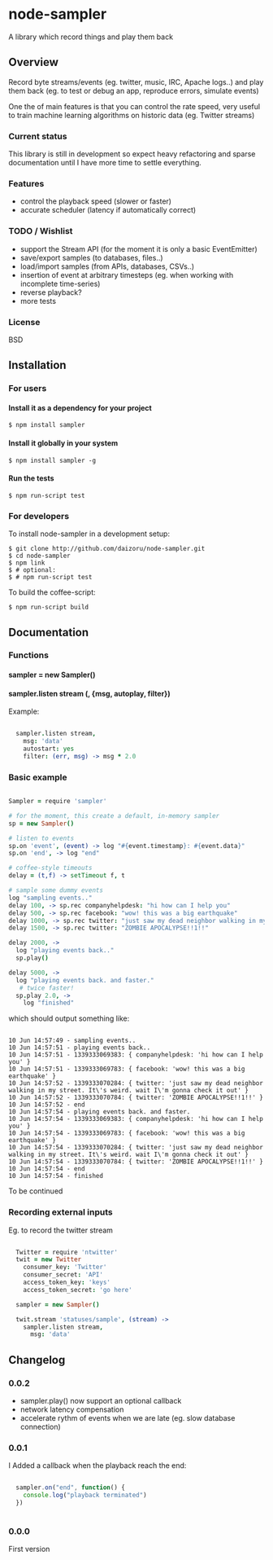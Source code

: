 # node-sampler

 A library which record things and play them back

## Overview

 Record byte streams/events (eg. twitter, music, IRC, Apache logs..) and play them back (eg. to test or debug an app, reproduce errors, simulate events)

 One the of main features is that you can control the rate speed, 
 very useful to train machine learning algorithms on historic data (eg. Twitter streams)

### Current status

  This library is still in development so expect heavy refactoring and sparse documentation until I have more time to settle everything.

### Features

  * control the playback speed (slower or faster)
  * accurate scheduler (latency if automatically correct)

### TODO / Wishlist
  
  * support the Stream API (for the moment it is only a basic EventEmitter)
  * save/export samples (to databases, files..)
  * load/import samples (from APIs, databases, CSVs..)
  * insertion of event at arbitrary timesteps (eg. when working with incomplete time-series)
  * reverse playback?
  * more tests

### License

  BSD

## Installation

### For users

#### Install it as a dependency for your project

    $ npm install sampler

#### Install it globally in your system

    $ npm install sampler -g

#### Run the tests

    $ npm run-script test

### For developers

  To install node-sampler in a development setup:

    $ git clone http://github.com/daizoru/node-sampler.git
    $ cd node-sampler
    $ npm link
    $ # optional:
    $ # npm run-script test 

  To build the coffee-script:

    $ npm run-script build


## Documentation

### Functions

#### sampler = new Sampler()

#### sampler.listen stream (, {msg, autoplay, filter})

  Example:

``` coffeescript

  sampler.listen stream,
    msg: 'data'
    autostart: yes
    filter: (err, msg) -> msg * 2.0

```

### Basic example

``` coffeescript

Sampler = require 'sampler'

# for the moment, this create a default, in-memory sampler
sp = new Sampler()

# listen to events
sp.on 'event', (event) -> log "#{event.timestamp}: #{event.data}"
sp.on 'end', -> log "end"

# coffee-style timeouts
delay = (t,f) -> setTimeout f, t

# sample some dummy events
log "sampling events.."
delay 100, -> sp.rec companyhelpdesk: "hi how can I help you"
delay 500, -> sp.rec facebook: "wow! this was a big earthquake"
delay 1000, -> sp.rec twitter: "just saw my dead neighbor walking in my street. It's weird. wait I'm gonna check it out"
delay 1500, -> sp.rec twitter: "ZOMBIE APOCALYPSE!!1!!"

delay 2000, -> 
  log "playing events back.."
  sp.play()

delay 5000, -> 
  log "playing events back. and faster."
   # twice faster!
  sp.play 2.0, ->
    log "finished"

```

  which should output something like:

```

10 Jun 14:57:49 - sampling events..
10 Jun 14:57:51 - playing events back..
10 Jun 14:57:51 - 1339333069383: { companyhelpdesk: 'hi how can I help you' }
10 Jun 14:57:51 - 1339333069783: { facebook: 'wow! this was a big earthquake' }
10 Jun 14:57:52 - 1339333070284: { twitter: 'just saw my dead neighbor walking in my street. It\'s weird. wait I\'m gonna check it out' }
10 Jun 14:57:52 - 1339333070784: { twitter: 'ZOMBIE APOCALYPSE!!1!!' }
10 Jun 14:57:52 - end
10 Jun 14:57:54 - playing events back. and faster.
10 Jun 14:57:54 - 1339333069383: { companyhelpdesk: 'hi how can I help you' }
10 Jun 14:57:54 - 1339333069783: { facebook: 'wow! this was a big earthquake' }
10 Jun 14:57:54 - 1339333070284: { twitter: 'just saw my dead neighbor walking in my street. It\'s weird. wait I\'m gonna check it out' }
10 Jun 14:57:54 - 1339333070784: { twitter: 'ZOMBIE APOCALYPSE!!1!!' }
10 Jun 14:57:54 - end
10 Jun 14:57:54 - finished

```

  To be continued

### Recording external inputs

  Eg. to record the twitter stream
```coffeescript

  Twitter = require 'ntwitter'
  twit = new Twitter
    consumer_key: 'Twitter'
    consumer_secret: 'API'
    access_token_key: 'keys'
    access_token_secret: 'go here'

  sampler = new Sampler()

  twit.stream 'statuses/sample', (stream) ->
    sampler.listen stream, 
      msg: 'data'


```


## Changelog

### 0.0.2

 * sampler.play() now support an optional callback
 * network latency compensation
 * accelerate rythm of events when we are late (eg. slow database connection)

### 0.0.1

 I Added a callback when the playback reach the end:
 
``` javascript

  sampler.on("end", function() {
    console.log("playback terminated")
  })
  
```

### 0.0.0

  First version

